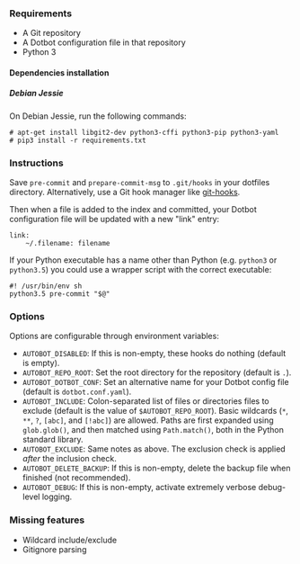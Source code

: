### Requirements
- A Git repository
- A Dotbot configuration file in that repository
- Python 3

#### Dependencies installation

##### Debian Jessie

On Debian Jessie, run the following commands:

    # apt-get install libgit2-dev python3-cffi python3-pip python3-yaml
    # pip3 install -r requirements.txt


### Instructions
Save `pre-commit` and `prepare-commit-msg` to `.git/hooks` in your dotfiles directory. Alternatively, use a Git hook manager like [git-hooks](https://github.com/git-hooks/git-hooks).

Then when a file is added to the index and committed, your Dotbot configuration file will be updated with a new "link" entry:
```
link:
    ~/.filename: filename
```

If your Python executable has a name other than Python (e.g. `python3` or `python3.5`) you could use a wrapper script with the correct executable:
```
#! /usr/bin/env sh
python3.5 pre-commit "$@"
```

### Options
Options are configurable through environment variables:

- `AUTOBOT_DISABLED`: If this is non-empty, these hooks do nothing (default is empty).
- `AUTOBOT_REPO_ROOT`: Set the root directory for the repository (default is `.`).
- `AUTOBOT_DOTBOT_CONF`: Set an alternative name for your Dotbot config file (default is `dotbot.conf.yaml`).
- `AUTOBOT_INCLUDE`: Colon-separated list of files or directories files to exclude (default is the value of `$AUTOBOT_REPO_ROOT`). Basic wildcards (`*`, `**`, `?`, `[abc]`, and `[!abc]`) are allowed. Paths are first expanded using `glob.glob()`, and then matched using `Path.match()`, both in the Python standard library.
- `AUTOBOT_EXCLUDE`: Same notes as above. The exclusion check is applied _after_ the inclusion check.
- `AUTOBOT_DELETE_BACKUP`: If this is non-empty, delete the backup file when finished (not recommended).
- `AUTOBOT_DEBUG`: If this is non-empty, activate extremely verbose debug-level logging.


### Missing features

- Wildcard include/exclude
- Gitignore parsing
